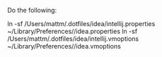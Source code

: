 Do the following:

ln -sf /Users/mattm/.dotfiles/idea/intellij.properties ~/Library/Preferences/<Idea Something>/idea.properties
ln -sf /Users/mattm/.dotfiles/idea/intellij.vmoptions ~/Library/Preferences/<Idea Something>/idea.vmoptions
